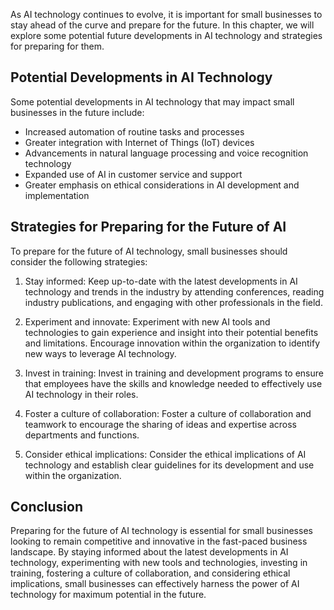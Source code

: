 

As AI technology continues to evolve, it is important for small businesses to stay ahead of the curve and prepare for the future. In this chapter, we will explore some potential future developments in AI technology and strategies for preparing for them.

Potential Developments in AI Technology
---------------------------------------

Some potential developments in AI technology that may impact small businesses in the future include:

* Increased automation of routine tasks and processes
* Greater integration with Internet of Things (IoT) devices
* Advancements in natural language processing and voice recognition technology
* Expanded use of AI in customer service and support
* Greater emphasis on ethical considerations in AI development and implementation

Strategies for Preparing for the Future of AI
---------------------------------------------

To prepare for the future of AI technology, small businesses should consider the following strategies:

1. Stay informed: Keep up-to-date with the latest developments in AI technology and trends in the industry by attending conferences, reading industry publications, and engaging with other professionals in the field.

2. Experiment and innovate: Experiment with new AI tools and technologies to gain experience and insight into their potential benefits and limitations. Encourage innovation within the organization to identify new ways to leverage AI technology.

3. Invest in training: Invest in training and development programs to ensure that employees have the skills and knowledge needed to effectively use AI technology in their roles.

4. Foster a culture of collaboration: Foster a culture of collaboration and teamwork to encourage the sharing of ideas and expertise across departments and functions.

5. Consider ethical implications: Consider the ethical implications of AI technology and establish clear guidelines for its development and use within the organization.

Conclusion
----------

Preparing for the future of AI technology is essential for small businesses looking to remain competitive and innovative in the fast-paced business landscape. By staying informed about the latest developments in AI technology, experimenting with new tools and technologies, investing in training, fostering a culture of collaboration, and considering ethical implications, small businesses can effectively harness the power of AI technology for maximum potential in the future.

